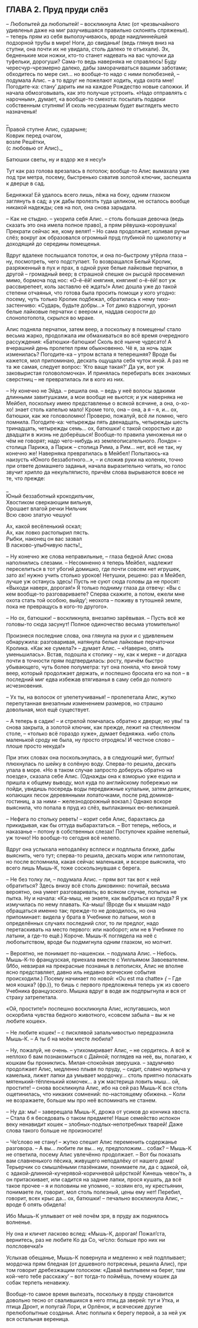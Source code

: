 ## ГЛАВА 2. Пруд пруди слёз

– Любопытей да любопытей! – воскликнула Алис (от чрезвычайного удивленья даже на миг разучившаяся правильно склонять спряженья). – теперь прям из себя выползучиваюсь, вроде наидлиннейшей подзорной трубы в мире! Ноги, до свиданья! (ведь глянув вниз на ступни, она почти их не увидала, столь далеко те отъехали). Эх, бедненькие мои ножки, кто-то станет надевать на вас чулочки да туфельки, дорогуши? Сама-то ведь наверняка не справлюсь! Буду чересчур-чрезмерно далеко, дабы заморачиваться вашими заботами; обходитесь по мере сил... но вообще-то надо с ними полюбезней, – подумала Алис. – а то вдруг не пожелают ходить, куда охота мне! Погодите-ка: стану’ дарить им на каждое Рождество новые сапожки. И начала обмозговывать, как это получше устроить. «Надо отправлять с нарочным», думает, «а вообще-то смехота: посылать подарки собственным ступням! И сколь несуразным будет выглядеть место назначенья!

_  
Правой ступне Алис, сударыне;  
Коврик перед очагом,  
возле Решётки,  
(с любовью от Алис)._

Батюшки светы, ну и вздор же я несу!»

Тут как раз голова врезалась в потолок; вообще-то Алис вымахала уже под три метра, посему, быстренько схватив золотой ключик, заспешила к дверце в сад.

Бедняжка! Ей удалось всего лишь, лёжа на боку, одним глазком заглянуть в сад; а уж дабы пролезть туда целиком, не осталось вообще никакой надежды; сев на пол, она снова зарыдала.

– Как не стыдно. – укорила себя Алис. – столь большая девочка (ведь сказать это она имела полное право), а прям рёвушка-коровушка! Прекрати сейчас же, кому велят! – Но сама продолжает, изливая ручьи слёз; вокруг аж образовался огромный пруд глубиной по щиколотку и доходящий до середины помещенья.

Вдруг вдалеке послышался топоток, и она по-быстрому утёрла глаза – ну, посмотреть, чего подступает. То возвращался Белый Кролик, разряженный в пух и прах, в одной руке белые лайковые перчатки, в другой – громадный веер; в страшной спешке он рысцой просеменил мимо, бормоча под нос: «О-ё-ёй! княгиня, княгиня! о-ё-ёй! вот уж рассвирепеет, коль заставлю её ждать!» Алис дошла уже до такой степени отчаянья, что готова была просить помощи у кого угодно: посему, чуть только Кролик подбежал, обратилась к нему тихо-застенчиво: «Сударь, будьте добры...» Тот дико вздрогнул, уронил белые лайковые перчатки с веером и, наддав скорости до слонопотопота, скрылся во мраке.

Алис подняла перчатки, затем веер, а поскольку в помещены! стало весьма жарко, продолжала им обмахиваться во всё время очередного рассуждения: «Батюшки-батюшки! Сколь всё нынче чудесато! А вчерашний день пролетел прям обыкновенно. Чё я, за ночь эдак изменилась? Погодите-ка – утром встала я теперешняя? Вроде бы кажется, мол припоминаю, дескать ощущала себя чуток иной. А раз не та же самая, следует вопрос: ‘Кто ваще такая?’ Да уж, вот уж заковыристая головоломочка». И принялась перебирать всех знакомых сверстниц – не превратилась ли в кого из них.

– Ну конечно не Эйда. – решила она. – ведь у неё волосы эдакими длинными завитушками, а мои вообще не вьются; и уж наверняка не Мейбел, поскольку имею представленье о всякой всячине, а она, о-хо-хо! знает столь капелью мало! Кроме того, она – она, а я – я, и... ох, батюшки, как же головоломно! Проверю, пожалуй, всё ли помню, чего помнила. Погодите-ка: четырежды пять двенадцать, четырежды шесть тринадцать, четырежды семь... ох, батюшки! с такой скоростью и до двадцати в жизнь не доберёшься! Вообще-то правила умноженья ни о чём не говорят; надо чего-нибудь из землеописательного. Лондон – столица Парижа, а Париж – столица Рима, а Рим... нет, всё не так, ну конечно же! Наверняка превратилась в Мейбел! Попытаюсь-ка наизусть «Юного беззаботного...», – и сложив руки на коленях, точно при ответе домашнего заданья, начала выразительно читать, но голос звучит хрипло да некультяписто, причём слова вырываются вовсе не те, что прежде:

_  
Юный беззаботный крокодилъчик,  
Хвостиком сверкающим вильнув,  
Орошает влагой речки Нильчик  
Всю свою златую чешую!

Ах, какой весёленький оскал;  
Ах, как ловко растопырил пясть.  
Рыбки, наконец он вас зазвал  
В ласково-улыбчивую пасть!_

– Ну конечно же слова неправильные, – глаза бедной Алис снова наполнились слезами. – Несомненно я теперь Мейбел, надлежит переселиться в тот убогий домишко, где почти совсем нет игрушек, зато ах! нужно учить столько уроков! Нетушки, решено: раз я Мейбел, лучше уж останусь здесь! Пусть не суют сюда головы да не просят: «Выходи наверх, дорогая!» Я только подниму глаза да отвечу: «Вы с кем вообще-то разговариваете? Сперва скажите, а потом, ежели мне охота стать той особою, выйду’; неохота – поживу в тутошней земле, пока не превращусь в кого-то другого».

– Но ох, батюшки! – воскликнула, внезапно зарёвывая. – Пусть всё же головы-то сюда засунут! Полное одиночество весьма утомительно!

Произнеся последние слова, она глянула на руки и с удивленьем обнаружила: разговаривая, натянула белые лайковые перчаточки Кролика. «Как же сумела?» – думает Алис. – «Наверно, опять уменьшилась». Встав, подошла к столику – ну, как к мерке – и догадка почти в точности прям подтвердилась: росту, причём быстро убывающего, чуть более полуметра: тут она поняла, что виной тому веер, который продолжает держать, и поспешно бросила его на пол – в последний миг едва избежав втягиванья в саму себя до полного исчезновения.

– Ух ты, на волосок от улепетучиванья! – пролепетала Алис, жутко перепутанная внезапным изменением размеров, но страшно довольная, мол ещё существует.

– А теперь в садик! – и стрелой помчалась обратно к дверце; но увы! та снова закрыта, а золотой ключик, как прежде, лежит на стеклянном столе, – «только всё гораздо хуже», думает бедняжка. «ибо столь маленькой сроду не была, ну просто отродясь! И честное слово – плоше просто некуда!»

При этих словах она поскользнулась, а в следующий миг, бултых! плюхнулась по шейку в солёную воду. Сперва-то решила, дескать упала в море. «Но в таком случае запросто доберусь обратно на поезде», сказала себе Алис. (Однажды она к взморью уже ездила и пришла к общему выводу, мол куда по английскому побережью ни пойди, увидишь посередь воды передвижные купальни, затем детишек, копающих песок деревянными лопаточками, после ряд домиков-гостиниц, а за ними – железнодорожный вокзал.) Однако вскоре выяснила, что попала в пруд из слёз, выплаканных ею-великаншей.

– Нефига по стольку реветь! – корит себя Алис, барахтаясь да прикидывая, как бы оттуда выбарахтаться. – Вот теперь, небось, и наказанье – потону в собственных слезах! Поступочек крайне нелепый, уж точно! Но вообще-то сегодня всё нелепо.

Вдруг она услыхала неподалёку всплеск и подплыла ближе, дабы выяснить, чего тут; сперва-то решила, дескать морж или гиппопотам, но после вспомнила, какая сейчас маленькая, и вскоре выяснила, что всего лишь Мышь-К, тоже соскользнувшая с берега.

– Не без толку ли, – подумала Алис. – прям вот так вот к ней обратиться? Здесь внизу всё столь диковинно: почитай, весьма вероятно, она умеет разговаривать; во всяком случае, попытка не пытка. Ну и начала: «Ка-мыш, не знаете, как выбраться из пруда? Я уж измучилась по нему плавать. Ка-мыш! (Вроде бы к мышам надо обращаться именно так; прежде-то не доводилось, но она припоминает: видела у брата в Учебнике по латыни, мол в определённых случаях последний слог, то ли предлог, надо перетаскивать на место первого: или наоборот; или не в Учебнике по латыни, а где-то ещё.) Короче. Мышь-К поглядела на неё с любопытством, вроде бы подмигнула одним глазком, но молчит.

– Вероятно, не понимает по-нашенски. – подумала Алис. – Небось. Мышь-К-то французская, приехала вместе с Уилльямом Завоевателем. (Ибо, невзирая на прекрасные познанья в летописях, Алис не вполне ясно представляет, давно иль недавно всяческие события происходили.) Посему начинает по новой: «Ou est ma chatte» _{_ – Где моя кошка? (фр.)}, то бишь с первого предложенья теперь уж из своего Учебника французского. Мышка вдруг в воде аж подпрыгнула и вся от страху затрепетала.

«Ой, простите!» поспешно воскликнула Алис, испугавшись, мол оскорбила чувства бедного животного, «совсем забыла – вы ж не любите кошек».

– Не любите кошек! – с писклявой запальчивостью передразнила Мышь-К. – А ты б на моём месте любила?

– Ну, пожалуй, не очень. – утихомиривает Алис, – не сердитесь. А всё ж неплохо б вам познакомиться с Дайной; поглядев на неё, вы, полагаю, к кошкам бы прониклись. Милая-спокойная зверушка. – задумчиво продолжает Алис, медленно плывя по пруду, – сидит, славно мурлыча у камелька, лижет лапки да умывает мордочку... столь приятно поласкать мятенький-тёпленький комочек... а уж мастерица ловить мыш... ой, простите! – снова воскликнула Алис, ибо на сей раз Мышь-К вся столь ощетинилась, что никаких сомнений: по-настоящему обижена. – Коли не возражаете, больше мы про неё вспоминать не станем.

– Ну да: мы! – заверещала Мышь-К, дрожа от усиков до кончика хвоста. – Стала б я беседовать о таком предмете! Наше семейство испокон веку ненавидит кошек – злобных-подлых-непотребных тварей! Даже слова такого больше не произносите!

– Че’слово не стану! – жутко спешит Алис переменить содержанье разговора. – А вы... любите ли вы... ну, предположим... собак? – Мышь-К не ответила, посему Алис увлечённо продолжает. – Вот бы показать вам славненького пёсика, живущего неподалёку от нашего дома! Терьерчик со смышлёными глазёнками, понимаете ли, да с эдакой, ой, с эдакой-длинной-кучерявой-коричневой шёрсткой! Кинешь чевон’ть, а он притаскивает, или садится на задние лапки, прося кушать, да всё такое прочее – я и половины не упомню, – хозяин его, ну крестьянин, понимаете ли, говорит, мол столь полезный, цены ему нет! Перебил, говорит, всех крыс да... ох, батюшки! – печально воскликнула Алис, – вроде б опять обидела!

Ибо Мышь-К уплывает от неё почём зря, в пруду аж поднялось волненье.

Ну она и кличет ласково вслед: «Мышь-К, дорогая! Пожал’ста, вернитесь, раз не любите Ко да Со, че’сло: больше про них ни полсловечка!»

Услыхав обещанье, Мышь-К повернула и медленно к ней подплывает; мордочка прям бледная (от душевного потрясенья, решила Алис), при том говорит дребезжащим голоском: «Давай выплывем на берег, там кой-чего тебе расскажу’ – вот тогда-то поймёшь, почему кошек да собак терпеть ненавижу.

Вообще-то самое время вылезать, поскольку в пруду становится довольно тесно от свалившихся в него птиц да зверей: тут и Утка, и птица Дронт, и попугай Лори, и Орлёнок, и всяческие другие прелюбопытные созданья. Алис поплыла к берегу первой, а за ней уж вся остальная вереница.